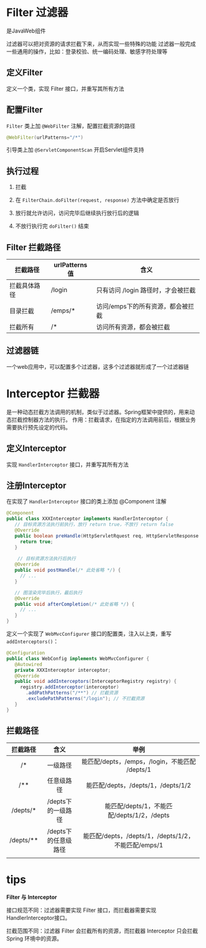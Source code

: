 # Filter 过滤器

是JavaWeb组件

过滤器可以把对资源的请求拦截下来，从而实现一些特殊的功能 过滤器一般完成一些通用的操作，比如：登录校验、统一编码处理、敏感字符处理等

## 定义Filter

定义一个类，实现 Filter 接口，并重写其所有方法

## 配置Filter

`Filter` 类上加 `@WebFilter` 注解，配置拦截资源的路径
```java
@WebFilter(urlPatterns="/*")
```
引导类上加 `@ServletComponentScan` 开启Servlet组件支持

## 执行过程

1. 拦截

2. 在 `FilterChain.doFilter(request, response)` 方法中确定是否放行

3. 放行就允许访问，访问完毕后继续执行放行后的逻辑

4. 不放行执行完 `doFilter()` 结束

## Filter 拦截路径

| 拦截路径     | urlPatterns值 | 含义                               |
| ------------ | ------------- | ---------------------------------- |
| 拦截具体路径 | /login        | 只有访问 /login 路径时，才会被拦截 |
| 目录拦截     | /emps/*       | 访问/emps下的所有资源，都会被拦截  |
| 拦截所有     | /*            | 访问所有资源，都会被拦截           |

## 过滤器链

一个web应用中，可以配置多个过滤器，这多个过滤器就形成了一个过滤器链

# Interceptor 拦截器

是一种动态拦截方法调用的机制，类似于过滤器。Spring框架中提供的，用来动态拦截控制器方法的执行。 作用：拦截请求，在指定的方法调用前后，根据业务需要执行预先设定的代码。

## 定义Interceptor

实现 `HandlerInterceptor` 接口，并重写其所有方法

## 注册Interceptor

在实现了 `HandlerInterceptor` 接口的类上添加 @Component 注解

```java
@Component
public class XXXInterceptor implements HandlerInterceptor {
   // 目标资源方法执行前执行，放行 return true，不放行 return false
   @Override
   public boolean preHandle(HttpServletRquest req, HttpServletResponse resp, Object handler) throws Exception {
     return true;
   }
    
    // 目标资源方法执行后执行
   @Override
   public void postHandle(/* 此处省略 */) {
     // ...
   }

   // 图渲染完毕后执行，最后执行
   @Override
   public void afterCompletion(/* 此处省略 */) {
     // ...
   }
}
```

定义一个实现了 `WebMvcConfigurer` 接口的配置类，注入以上类，重写 `addInterceptors()`：

```java
@Configuration
public class WebConfig implements WebMvcConfigurer {
   @Autowired
   private XXXInterceptor interceptor;
   @Override
   public void addInterceptors(InterceptorRegistry registry) {
     registry.addInterceptor(interceptor)
       .addPathPatterns("/**") // 拦截资源
       .excludePathPatterns("/login"); // 不拦截资源
   }
}
```

## 拦截路径

| 拦截路径  |         含义         |                        举例                         |
| :-------: | :------------------: | :-------------------------------------------------: |
|    /*     |       一级路径       |   能匹配/depts，/emps，/login，不能匹配 /depts/1    |
|    /**    |      任意级路径      |         能匹配/depts，/depts/1，/depts/1/2          |
| /depts/*  |  /depts下的一级路径  |     能匹配/depts/1，不能匹配/depts/1/2，/depts      |
| /depts/** | /depts下的任意级路径 | 能匹配/depts，/depts/1，/depts/1/2，不能匹配/emps/1 |
|           |                      |                                                     |

# tips

**Filter 与 Interceptor**

接口规范不同：过滤器需要实现 Filter 接口，而拦截器需要实现 HandlerInterceptor接口。

拦截范围不同：过滤器 Filter 会拦截所有的资源，而拦截器 Interceptor 只会拦截 Spring 环境中的资源。
